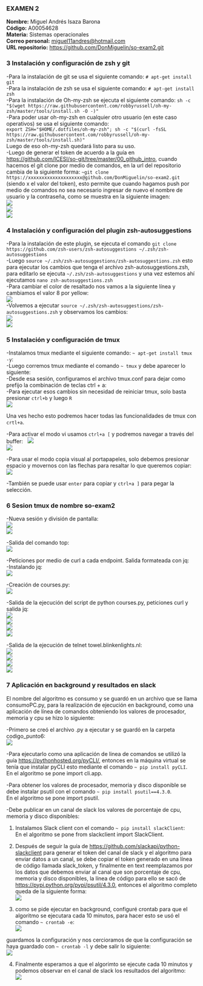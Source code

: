 ### EXAMEN 2  
**Nombre:** Miguel Andrés Isaza Barona  
**Código:** A00054628  
**Materia:** Sistemas operacionales  
**Correo personal:** miguel11andres@hotmail.com  
**URL repositorio:** https://github.com/DonMiguelin/so-exam2.git

### 3 Instalación y configuración de zsh y git  

-Para la instalación de git se usa el siguiente comando: ``# apt-get install git``  
-Para la instalación de zsh se usa el siguiente comando: ``# apt-get install zsh``  
-Para la instalación de Oh-my-zsh se ejecuta el siguiente comando: ``sh -c "$(wget https://raw.githubusercontent.com/robbyrussell/oh-my-zsh/master/tools/install.sh -O -)"``  
-Para poder usar oh-my-zsh en cualquier otro usuario (en este caso operativos) se usa el siguiente comando:  
``export ZSH="$HOME/.dotfiles/oh-my-zsh"; sh -c "$(curl -fsSL https://raw.githubusercontent.com/robbyrussell/oh-my-zsh/master/tools/install.sh)"``  
Luego de eso oh-my-zsh quedará listo para su uso.  
-Luego de generar el token de acuerdo a la guía en https://github.com/ICESI/so-git/tree/master/00_github_intro, cuando hacemos el git clone por medio de comandos, en la url del repositorio cambia de la siguiente forma: ``~git clone https://xxxxxxxxxxxxxxxxxxxx@github.com/DonMiguelin/so-exam2.git`` (siendo x el valor del token), esto permite que cuando hagamos push por medio de comandos no sea necesario ingresar de nuevo el nombre de usuario y la contraseña, como se muestra en la siguiente imagen:  
![](Imagenes/comandos%20git.png)  
![](Imagenes/Creación%20carpeta.png)  
![](Imagenes/edicion%20README.png)  

### 4 Instalación y configuración del plugin zsh-autosuggestions  

-Para la instalación de este plugin, se ejecuta el comando ``git clone https://github.com/zsh-users/zsh-autosuggestions ~/.zsh/zsh-autosuggestions``  
-Luego ``source ~/.zsh/zsh-autosuggestions/zsh-autosuggestions.zsh`` esto para ejecutar los cambios que tenga el archivo zsh-autosuggestions.zsh, para editarlo se ejecuta ``~/.zsh/zsh-autosuggestions`` y una vez estemos ahí ejecutamos ``nano zsh-autosuggestions.zsh``  
-Para cambiar el color de resaltado nos vamos a la siguiente línea y cambiamos el valor 8 por yellow:  
![](Imagenes/Cambio%20de%20color%20resaltado.png)  
-Volvemos a ejecutar ``source ~/.zsh/zsh-autosuggestions/zsh-autosuggestions.zsh`` y observamos los cambios:  
![](Imagenes/cambios_resaltadoAmarillo.png)  
![](Imagenes/colorAmarillo_2docomando.png)  

### 5 Instalación y configuración de tmux  
-Instalamos tmux mediante el siguiente comando: ``~ apt-get install tmux -y``:  
-Luego corremos tmux mediante el comando ``~ tmux`` y debe aparecer lo siguiente:  
-Desde esa sesión, configuramos el archivo tmux.conf para dejar como prefijo la combinación de teclas ctrl + a:  
-Para ejecutar esos cambios sin necesidad de reiniciar tmux, solo basta presionar ``ctrl+b`` y luego ``R``  
![](Imagenes/ctrl+R.png)  

 Una ves hecho esto podremos hacer todas las funcionalidades de tmux con ``crtl+a``.  
 
-Para activar el modo vi usamos ``ctrl+a [`` y podremos navegar a través del buffer:  
![](Imagenes/Modo%20vi.png)  
![](Imagenes/Modo%20vi%203.png)  

-Para usar el modo copia visual al portapapeles, solo debemos presionar espacio y movernos con las flechas para resaltar lo que queremos copiar:  
![](Imagenes/Modo%20vi%202.png)  

-También se puede usar ``enter`` para copiar y ``ctrl+a ]`` para pegar la selección.  

### 6 Sesion tmux de nombre so-exam2  

-Nueva sesión y división de pantalla:  
![](Imagenes/nueva%20sesion%20tmux.png)  
![](Imagenes/Division%20pantalla.png)  


-Salida del comando top:  
![](Imagenes/comando%20top.png)  

-Peticiones por medio de curl a cada endpoint. Salida formateada con jq:  
-Instalando jq:  
![](Imagenes/instalando%20jq.png)  

-Creación de courses.py:  
![](Imagenes/coursesPy.png)  

-Salida de la ejecución del script de python courses.py, peticiones curl y salida jq:  
![](Imagenes/curl_jq_1.png)  
![](Imagenes/curl_jq_2.png)  
![](Imagenes/curl_jq_3.png)  
![](Imagenes/curl_jq_4.png)  

-Salida de la ejecución de telnet towel.blinkenlights.nl:  
![](Imagenes/telnet2.png)  
![](Imagenes/telnet3.png)  
![](Imagenes/telnet4.png)  
![](Imagenes/telnet5.png)  

### 7 Aplicación en background y resultados en slack  

El nombre del algoritmo es consumo y se guardó en un archivo que se llama consumoPC.py, para la realización de ejecución en background, como una aplicación de línea de comandos obteniendo los valores de procesador, memoria y cpu se hizo lo siguiente:  

-Primero se creó el archivo .py a ejecutar y se guardó en la carpeta codigo_punto6:  
![](Imagenes/Carpeta%20con%20el%20código_LI.jpg)  

-Para ejecutarlo como una aplicación de linea de comandos se utilizó la guía https://pythonhosted.org/pyCLI/, entonces en la máquina virtual se tenía que instalar pyCLI esto mediante el comando ``~ pip install pyCLI``.  
En el algoritmo se pone import cli.app.  

-Para obtener los valores de procesador, memoria y disco disponible se debe instalar psutil con el comando ``~ pip install psutil==4.3.0``.  
En el algoritmo se pone import psutil.  

-Debe publicar en un canal de slack los valores de porcentaje de cpu, memoria y disco disponibles:  

  1. Instalamos Slack client con el comando ``~ pip install slackClient``:  
  En el algoritmo se pone from slackclient import SlackClient.  
  
  2. Después de seguir la guía de https://github.com/slackapi/python-slackclient para generar el token del canal de slack y el algoritmo para enviar datos a un canal, se debe copiar el token generado en una línea de código llamada slack_token, y finalmente en text reemplazamos por los datos que debemos enviar al canal que son porcentaje de cpu, memoria y disco disponibles, la línea de código para ello se sacó de https://pypi.python.org/pypi/psutil/4.3.0, entonces el algoritmo completo queda de la siguiente forma:  
   ![](Imagenes/consumoPC.png)  
  
  3. como se pide ejecutar en background, configuré crontab para que el algoritmo se ejecutara cada 10 minutos, para hacer esto se usó el comando ``~ crontab -e``:  
   ![](Imagenes/configuracionCrontab.png)  
  
  guardamos la configuración y nos cercioramos de que la configuración se haya guardado con ``~ crontab -l`` y debe salir lo siguiente:  
   ![](Imagenes/mostrandoConfiguracion.png)  
  
  4. Finalmente esperamos a que el algorimto se ejecute cada 10 minutos y podemos observar en el canal de slack los resultados del algoritmo:  
   ![](Imagenes/resultadosSlack_LI.jpg)  
  
